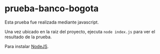 # prueba-banco-bogota

Esta prueba fue realizada mediante javascript.

Una vez ubicado en la raiz del proyecto, ejecuta `node index.js` para ver el resultado de la prueba.

Para instalar [NodeJS](https://nodejs.org/es/).
